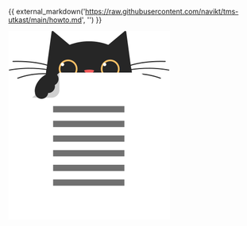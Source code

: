{{ external_markdown('https://raw.githubusercontent.com/navikt/tms-utkast/main/howto.md', '') }}

![Katten min som gjemmer seg bak ett papir med skrift på](katt/katt-utkast.svg "Title")
